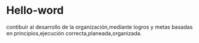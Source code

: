 # Hello-word

contibuir al desarrollo de la organización,mediante logros y metas basadas en principios,ejecución correcta,planeada,organizada.
